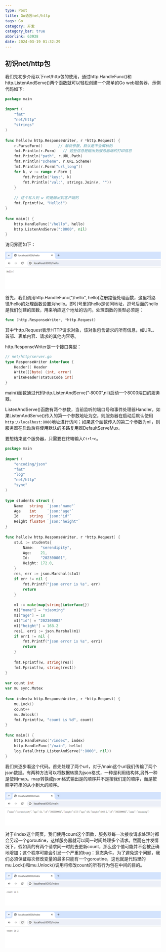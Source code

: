 ```yaml
---
type: Post
title: Go语言net/http
tags: Go
category: 开发
category_bar: true
abbrlink: 63938
date: 2024-03-19 01:32:29
---
```


## 初识net/http包

我们先初步介绍以下net/http包的使用，通过http.HandleFunc()和http.ListenAndServe()两个函数就可以轻松创建一个简单的Go web服务器，示例代码如下:

```go
package main

import (
    "fmt"
    "net/http"
    "strings"
)

func hello(w http.ResponseWriter, r *http.Request) {
    r.ParseForm()       // 解析参数，默认是不会解析的
    fmt.Println(r.Form)   // 这些信息是输出到服务器端的打印信息
    fmt.Println("path", r.URL.Path)
    fmt.Println("scheme", r.URL.Scheme)
    fmt.Println(r.Form["url_long"])
    for k, v := range r.Form {
        fmt.Println("key:", k)
        fmt.Println("val:", strings.Join(v, ""))
    }

    // 这个写入到 w 的是输出到客户端的
    fmt.Fprintf(w, "Hello!")
}

func main() {
    http.HandleFunc("/hello", hello)
    http.ListenAndServe(":8000", nil)
}

```

访问界面如下：

![](/img/blog/Gonethttp/1.png)

首先，我们调用http.HandleFunc("/hello", hello)注册路径处理函数，这里将路径/hello的处理函数设置为hello。即引号里的hello是访问地址，逗号后面的hello是我们创建的函数，用来响应这个地址的访问。处理函数的类型必须是：

```go
func (http.ResponseWriter, *http.Request)
```

其中*http.Request表示HTTP请求对象，该对象包含请求的所有信息，如URL、首部、表单内容、请求的其他内容等。

http.ResponseWriter是一个接口类型：

```go
// net/http/server.go
type ResponseWriter interface {
    Header() Header
    Write([]byte) (int, error)
    WriteHeader(statusCode int)
}
```

main()函数通过代码http.ListenAndServe(":8000“,nil)启动一个8000端口的服务器。

ListenAndServe()函数有两个参数，当前监听的端口号和事件处理器Handler。如果ListenAndServe()传入的第一个参数地址为空，则服务器在启动后默认使用`http://localhost:8080`地址进行访问；如果这个函数传入的第二个参数为nil，则服务器在启动后将使用默认的多路复用器DefaultServeMux。

要想结束这个服务器，只需要在终端输入`Ctrl+c`。

```go
package main

import (
    "encoding/json"
    "fmt"
    "log"
    "net/http"
    "sync"
)

type students struct {
    Name   string  `json:"name"`
    Age    int     `json:"age"`
    Id     string  `json:"id"`
    Height float64 `json:"height"`
}

func hello(w http.ResponseWriter, r *http.Request) {
    stu1 := students{
        Name:   "serendipity",
        Age:    21,
        Id:     "202300001",
        Height: 172.0,
    }
    res, err := json.Marshal(stu1)
    if err != nil {
        fmt.Printf("json error is %s", err)
        return
    }

    m1 := make(map[string]interface{})
    m1["name"] = "xiaoming"
    m1["age"] = 18
    m1["id"] = "202300002"
    m1["height"] = 168.2
    res1, err1 := json.Marshal(m1)
    if err1 != nil {
        fmt.Printf("json error is %s", err1)
        return
    }

    fmt.Fprintf(w, string(res))
    fmt.Fprintf(w, string(res1))
}

var count int
var mu sync.Mutex

func index(w http.ResponseWriter, r *http.Request) {
    mu.Lock()
    count++
    mu.Unlock()
    fmt.Fprintf(w, "count is %d", count)
}

func main() {
    http.HandleFunc("/index", index)
    http.HandleFunc("/main", hello)
    log.Fatal(http.ListenAndServe(":8000", nil))
}
```

我们来逐步看这个代码。首先处理了两个url，对于/main这个url我们传输了两个json数据。有两种方法可以将数据转换为json格式，一种是利用结构体,另外一种是使用map。map转换成json格式输出是的顺序并不是按我们定的顺序，而是按照字符串的从小到大的顺序。

![](/img/blog/Gonethttp/2.png)

对于/index这个网页，我们使用count这个函数，服务器每一次接收请求处理时都会另起一个goroutine，这样服务器就可以同一时间处理多个请求。然而在并发情况下，假如真的有两个请求同一时刻去更新count，那么这个值可能并不会被正确地增加；这个程序可能会引发一个严重的bug：竞态条件。为了避免这个问题，我们必须保证每次修改变量的最多只能有一个goroutine，这也就是代码里的mu.Lock()和mu.Unlock()调用将修改count的所有行为包在中间的目的。

![](/img/blog/Gonethttp/3.png)

![](/img/blog/Gonethttp/4.png)
